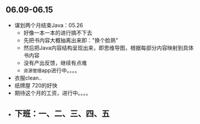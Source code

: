 ##  06.09-06.15

-   谋划两个月结束Java：05.26
    -   好像一本一本的进行搞不下去
    -   先把书内容大概抽离出来即："换个脸熟"
    -   然后把Java内容结构呈现出来，即思维导图，根据每部分内容映射到具体书内容
    -   没有产出反馈，继续有点难
    -   `资源管理`app进行中。。。。
-   衣服clean..
-   纸牌屋 720的好快
-   期待这个月的工资，进行中。。。。
-   下班：一、二、三、四、五
    -
